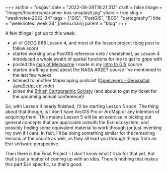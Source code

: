 
+++
author = "osgav"
date = "2022-08-28T19:21:51Z"
draft = false
image = "images/headers/marianne-bos-unsplash.jpg"
share = true
slug = "weeknotes-2022-34"
tags = ["GIS", "PostGIS", "BCS", "cartography"]
title = "weeknotes: week 34"
[menu.main]
parent = "blog"
+++

A few things I got up to this week:

<!--more-->

- all of GEOG 868 Lesson 4, and most of the lesson project (blog post to follow soon)
- started working on a PostGIS reference note / cheatsheet, as Lesson 4 introduced a whole swath of spatial functions for me to get to grips with
- posted the [map of Melbourne](/post/a-map-of-melbourne.html) I made in my [Intro to GIS](/post/weeknotes-2022-28.html) course
- started drafting a post about the NASA ARSET course I've mentioned in the last few weeks
- listened to another Mapscaping podcast ([Openlayers - Geospatial JavaScript](https://mapscaping.com/podcast/openlayers-geospatial-javascript/) episode)
- joined the [British Cartographic Society](https://www.cartography.org.uk/) (and about to get my ticket for the upcoming annual conference)!

So, with Lesson 4 nearly finished, I'll be starting Lesson 5 soon. The thing about that though, is I don't have ArcGIS Pro or ArcMap or any intention of acquiring them. This means Lesson 5 will be an exercise in picking out general concepts that are applicable outwith the Esri ecosystem, and possibly finding some equivalent material to work through (or just inventing my own if I can). In fact, I'll be doing something similar for the remaining lessons of the course as well, as they all lead you through things from an Esri software perspective.

Then there is the Final Project – I don't know what I'll do for that yet. But that's just a matter of coming up with an idea. There's nothing that makes this part Esri specific, so that's good. 
